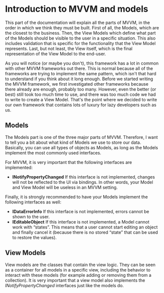 # Introduction to MVVM and models

This part of the documentation will explain all the parts of MVVM, in the order in which we think they must be built. First of all, the Models, which are the closest to the business. Then, the View Models which define what part of the Models should be visible to the user in a specific situation. This also includes validation that is specific for the functionality that the View Model represents. Last, but not least, the View itself, which is the final representation of the View Model to the end-user.

As you will notice (or maybe you don't), this framework has a lot in common with other MVVM frameworks out there. This is normal because all of the frameworks are trying to implement the same pattern, which isn't that hard to understand if you think about it long enough. Before we started writing the MVVM framework, we first investigated other frameworks because there already are enough, probably too many. However, even the better (or best) still took too much time to use, and there was too much code we had to write to create a View Model. That's the point where we decided to write our own framework that contains lots of luxury for lazy developers such as us.

## Models

The Models part is one of the three major parts of MVVM. Therefore, I want to tell you a bit about what kind of Models we use to store our data. Basically, you can use all types of objects as Models, as long as the Models implement the most commonly used interfaces.

For MVVM, it is very important that the following interfaces are implemented:

-   **INotifyPropertyChanged**
    If this interface is not implemented, changes will not be reflected to the UI via bindings. In other words, your Model and View Model will be useless in an MVVM setting.

Finally, it is strongly recommended to have your Models implement the following interfaces as well:

-   **IDataErrorInfo**
    If this interface is not implemented, errors cannot be shown to the user.
-   **IEditableObject**
    If this interface is not implemented, a Model cannot work with “states”. This means that a user cannot start editing an object and finally cancel it (because there is no stored “state” that can be used to restore the values).

## View Models

View models are the classes that contain the view logic. They can be seen as a container for all models in a specific view, including the behavior to interact with these models (for example adding or removing them from a collection). It is very important that a view model also implements the *INotifyPropertyChanged* interfaces just like the models do.

